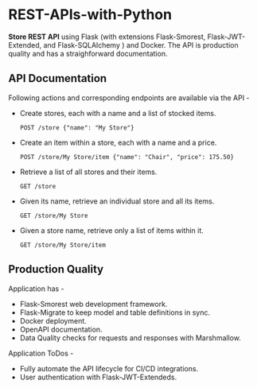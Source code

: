 # REST-APIs-with-Python

**Store REST API** using Flask (with extensions Flask-Smorest, Flask-JWT-Extended, and Flask-SQLAlchemy ) and Docker. The API is production quality and has a straighforward documentation.

## API Documentation

Following actions and corresponding endpoints are available via the API - 

- Create stores, each with a name and a list of stocked items.

    `POST /store {"name": "My Store"}`

- Create an item within a store, each with a name and a price.

    `POST /store/My Store/item {"name": "Chair", "price": 175.50}`


- Retrieve a list of all stores and their items.

    `GET /store`


- Given its name, retrieve an individual store and all its items.

    `GET /store/My Store`


- Given a store name, retrieve only a list of items within it.

    `GET /store/My Store/item`


## Production Quality

Application has -
- Flask-Smorest web development framework.
- Flask-Migrate to keep model and table definitions in sync.
- Docker deployment.
- OpenAPI documentation.
- Data Quality checks for requests and responses with Marshmallow. 

Application ToDos -
- Fully automate the API lifecycle for CI/CD integrations.
- User authentication with Flask-JWT-Extendeds.